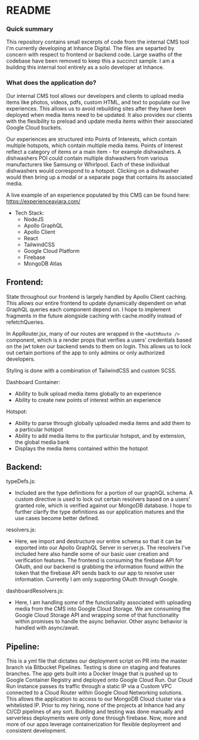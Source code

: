 # README

### Quick summary

This repository contains small excerpts of code from the internal CMS tool I'm currently developing at Inhance Digital. The files are separted by concern with respect to frontend or backend code. Large swaths of the codebase have been removed to keep this a succinct sample. I am a building this internal tool entirely as a solo developer at Inhance.

### What does the application do?

Our internal CMS tool allows our developers and clients to upload media items like photos, videos, pdfs, custom HTML, and text to populate our live experiences. This allows us to avoid rebuilding sites after they have been deployed when media items need to be updated. It also provides our clients with the flexibility to preload and update media items within their associated Google Cloud buckets.

Our experiences are structured into Points of Interests, which contain multiple hotspots, which contain multiple media items. Points of Interest reflect a category of items or a main item - for example dishwashers. A dishwashers POI could contain multiple dishwashers from various manufacturers like Samsung or Whirlpool. Each of these individual dishwashers would correspond to a hotspot. Clicking on a dishwasher would then bring up a modal or a separate page that contains its associated media.

A live example of an experience populated by this CMS can be found here: https://experienceaviara.com/

- Tech Stack:
  - NodeJS
  - Apollo GraphQL
  - Apollo Client
  - React
  - TailwindCSS
  - Google Cloud Platform
  - Firebase
  - MongoDB Atlas

## Frontend:

State throughout our frontend is largely handled by Apollo Client caching. This allows our entire frontend to update dynamically dependent on what GraphQL queries each component depend on. I hope to implement fragments in the future alongside caching with cache.modify instead of refetchQueries.

In AppRouter.jsx, many of our routes are wrapped in the `<AuthRoute />` component, which is a render props that verifies a users' credentials based on the jwt token our backend sends to them on login. This allows us to lock out certain portions of the app to only admins or only authorized developers.

Styling is done with a combination of TailwindCSS and custom SCSS.

Dashboard Container:

- Ability to bulk upload media items globally to an experience
- Ability to create new points of interest within an experience

Hotspot:

- Ability to parse through globally uploaded media items and add them to a particular hotspot
- Ability to add media items to the particular hotspot, and by extension, the global media bank
- Displays the media items contained within the hotspot

## Backend:

typeDefs.js:

- Included are the type definitions for a portion of our graphQL schema. A custom directive is used to lock out certain resolvers based on a users' granted role, which is verified against our MongoDB database. I hope to further clarify the type definitions as our application matures and the use cases become better defined.

resolvers.js:

- Here, we import and destructure our entire schema so that it can be exported into our Apollo GraphQL Server in server.js. The resolvers I've included here also handle some of our basic user creation and verification features. The frontend is consuming the firebase API for OAuth, and our backend is grabbing the information found within the token that the firebase API sends back to our app to resolve user information. Currently I am only supporting OAuth through Google.

dashboardResolvers.js:

- Here, I am handling some of the functionality associated with uploading media from the CMS into Google Cloud Storage. We are consuming the Google Cloud Storage API and wrapping some of that functionality within promises to handle the async behavior. Other async behavior is handled with async/await.

## Pipeline:

This is a yml file that dictates our deployment script on PR into the master branch via Bitbucket Pipelines. Testing is done on staging and features branches. The app gets built into a Docker Image that is pushed up to Google Container Registry and deployed onto Google Cloud Run. Our Cloud Run instance passes its traffic through a static IP via a Custom VPC connected to a Cloud Router within Google Cloud Networking solutions. This allows the application to access to our MongoDB Cloud cluster via a whitelisted IP. Prior to my hiring, none of the projects at Inhance had any CI/CD pipelines of any sort. Building and testing was done manually and serverless deployments were only done through firebase. Now, more and more of our apps leverage containerization for flexible deployment and consistent development.
